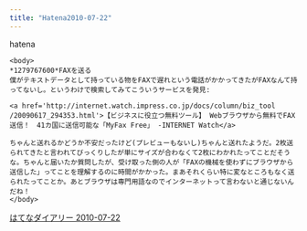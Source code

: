 ```yaml
---
title: "Hatena2010-07-22"
---
```


hatena

```
<body>
*1279767600*FAXを送る
僕がテキストデータとして持っている物をFAXで遅れという電話がかかってきたがFAXなんて持ってないし。というわけで検索してみてこういうサービスを発見:

<a href='http://internet.watch.impress.co.jp/docs/column/biz_tool /20090617_294353.html'>【ビジネスに役立つ無料ツール】 Webブラウザから無料でFAX送信！　41カ国に送信可能な「MyFax Free」 -INTERNET Watch</a>

ちゃんと送れるかどうか不安だったけど(プレビューもないし)ちゃんと送れたようだ。2枚送られてきたと言われてびっくりしたが単にサイズが合わなくて2枚にわかれたってことだそうな。ちゃんと届いたか質問したが、受け取った側の人が「FAXの機械を使わずにブラウザから送信した」ってことを理解するのに時間がかかった。まあそれくらい特に変なところもなく送られたってことか。あとブラウザは専門用語なのでインターネットって言わないと通じないんだね！
</body>
```


[はてなダイアリー 2010-07-22](https://nishiohirokazu.hatenadiary.org/archive/2010/07/22)